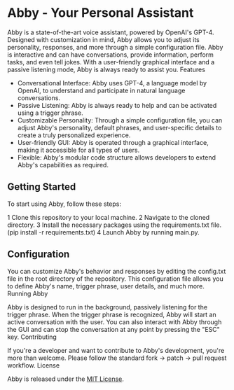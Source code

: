 # Abby - Your Personal Assistant

Abby is a state-of-the-art voice assistant, powered by OpenAI's GPT-4. Designed with customization in mind, Abby allows you to adjust its personality, responses, and more through a simple configuration file. Abby is interactive and can have conversations, provide information, perform tasks, and even tell jokes. With a user-friendly graphical interface and a passive listening mode, Abby is always ready to assist you.
Features

- Conversational Interface: Abby uses GPT-4, a language model by OpenAI, to understand and participate in natural language conversations.
- Passive Listening: Abby is always ready to help and can be activated using a trigger phrase.
- Customizable Personality: Through a simple configuration file, you can adjust Abby's personality, default phrases, and user-specific details to create a truly personalized experience.
- User-friendly GUI: Abby is operated through a graphical interface, making it accessible for all types of users.
- Flexible: Abby's modular code structure allows developers to extend Abby's capabilities as required.

## Getting Started

To start using Abby, follow these steps:

1 Clone this repository to your local machine.
2 Navigate to the cloned directory.
3 Install the necessary packages using the requirements.txt file. (pip install -r requirements.txt)
4 Launch Abby by running main.py.

## Configuration

You can customize Abby's behavior and responses by editing the config.txt file in the root directory of the repository. This configuration file allows you to define Abby's name, trigger phrase, user details, and much more.
Running Abby

Abby is designed to run in the background, passively listening for the trigger phrase. When the trigger phrase is recognized, Abby will start an active conversation with the user. You can also interact with Abby through the GUI and can stop the conversation at any point by pressing the "ESC" key.
Contributing

If you're a developer and want to contribute to Abby's development, you're more than welcome. Please follow the standard fork -> patch -> pull request workflow.
License

Abby is released under the [MIT License](https://github.com/user/repo/blob/main/LICENSE).